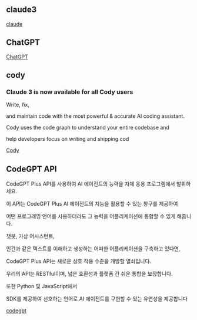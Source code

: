 ## claude3
[claude](https://claude.ai/)

## ChatGPT

[ChatGPT](https://chat.openai.com/#pricing)

## cody
### Claude 3 is now available for all Cody users

Write, fix, 

and maintain code with the most powerful & accurate AI coding assistant. 

Cody uses the code graph to understand your entire codebase and 

help developers focus on writing and shipping cod


[Cody](https://sourcegraph.com/)


## CodeGPT API

CodeGPT Plus API를 사용하여 AI 에이전트의 능력을 자체 응용 프로그램에서 발휘하세요. 

이 API는 CodeGPT Plus AI 에이전트의 지능을 활용할 수 있는 창구를 제공하여 

어떤 프로그래밍 언어를 사용하더라도 그 능력을 어플리케이션에 통합할 수 있게 해줍니다.

챗봇, 가상 어시스턴트, 

인간과 같은 텍스트를 이해하고 생성하는 어떠한 어플리케이션을 구축하고 있다면, 

CodeGPT Plus API는 새로운 상호 작용 수준을 개방할 열쇠입니다.

우리의 API는 RESTful이며, 넓은 호환성과 플랫폼 간 쉬운 통합을 보장합니다.

또한 Python 및 JavaScript에서 

SDK를 제공하여 선호하는 언어로 AI 에이전트를 구현할 수 있는 유연성을 제공합니다


[codegpt](https://docs.codegpt.co/ko/docs/codegpt_plus_api)
